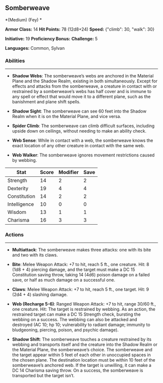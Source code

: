 ## Somberweave
*(Medium) (Fey) *

**Armor Class:** 14
**Hit Points:** 78 (12d8+24)
**Speed:** {"climb": 30, "walk": 30}

**Initiative:** 19
**Proficiency Bonus:**
**Challenge:** 5

**Languages:** Common, Sylvan

### Abilities
 --- 
- **Shadow Webs**: The somberweave’s webs are anchored in the Material Plane and the Shadow Realm, existing in both simultaneously. Except for effects and attacks from the somberweave, a creature in contact with or restrained by a somberweave’s webs has half cover and is immune to any spell or effect that would move it to a different plane, such as the banishment and plane shift spells.

- **Shadow Sight**: The somberweave can see 60 feet into the Shadow Realm when it is on the Material Plane, and vice versa.

- **Spider Climb**: The somberweave can climb difficult surfaces, including upside down on ceilings, without needing to make an ability check.

- **Web Sense**: While in contact with a web, the somberweave knows the exact location of any other creature in contact with the same web.

- **Web Walker**: The somberweave ignores movement restrictions caused by webbing.



| Stat | Score | Modifier | Save |
| ---- | ---- | ---- | ---- |
| Strength | 14 | 2 | 2 |
| Dexterity | 19 | 4 | 4 |
| Constitution | 14 | 2 | 2 |
| Intelligence | 10 | 0 | 0 |
| Wisdom | 13 | 1 | 1 |
| Charisma | 16 | 3 | 3 |

### Actions
 --- 
- **Multiattack**: The somberweave makes three attacks: one with its bite and two with its claws.

- **Bite**: Melee Weapon Attack: +7 to hit, reach 5 ft., one creature. Hit: 8 (1d8 + 4) piercing damage, and the target must make a DC 15 Constitution saving throw, taking 14 (4d6) poison damage on a failed save, or half as much damage on a successful one.

- **Claws**: Melee Weapon Attack: +7 to hit, reach 5 ft., one target. Hit: 9 (2d4 + 4) slashing damage.

- **Web (Recharge 5-6)**: Ranged Weapon Attack: +7 to hit, range 30/60 ft., one creature. Hit: The target is restrained by webbing. As an action, the restrained target can make a DC 15 Strength check, bursting the webbing on a success. The webbing can also be attacked and destroyed (AC 10; hp 10; vulnerability to radiant damage; immunity to bludgeoning, piercing, poison, and psychic damage).

- **Shadow Shift**: The somberweave touches a creature restrained by its webbing and transports itself and the creature into the Shadow Realm or the Material Plane, the somberweave’s choice. The somberweave and the target appear within 5 feet of each other in unoccupied spaces in the chosen plane. The destination location must be within 10 feet of the somberweave’s anchored web. If the target is unwilling, it can make a DC 14 Charisma saving throw. On a success, the somberweave is transported but the target isn’t.

